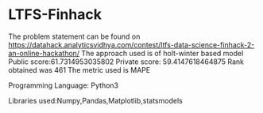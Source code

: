 # LTFS-Finhack
The problem statement can be found on https://datahack.analyticsvidhya.com/contest/ltfs-data-science-finhack-2-an-online-hackathon/
The approach used is of holt-winter based model
Public score:61.7314953035802
Private score: 59.4147618464875
Rank obtained was 461
The metric used is MAPE

Programming Language: Python3

Libraries used:Numpy,Pandas,Matplotlib,statsmodels
